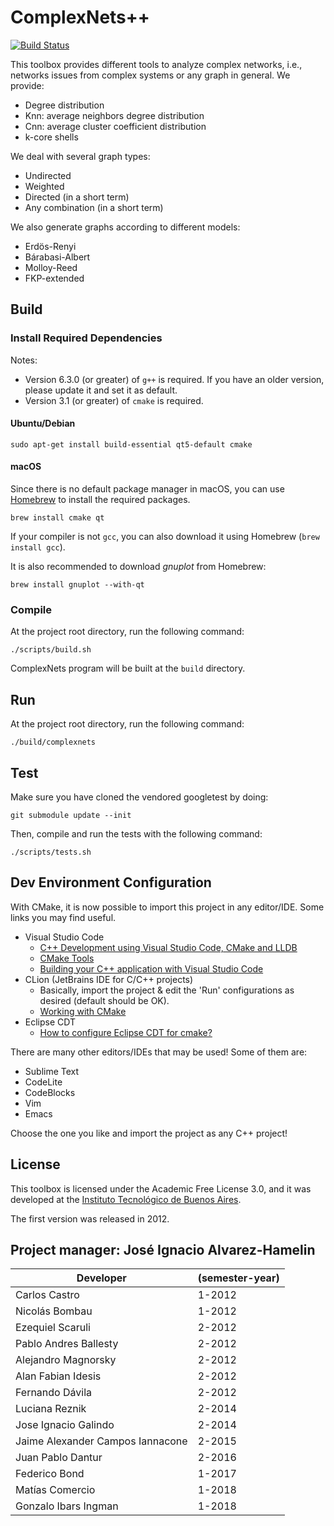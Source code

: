 # ComplexNets++

[![Build Status](https://travis-ci.org/CoNexDat/complexnets.svg?branch=master)](https://travis-ci.org/CoNexDat/complexnets)

This toolbox provides different tools to analyze complex networks, i.e.,
networks issues from complex systems or any graph in general. 
We provide:

  - Degree distribution
  - Knn: average neighbors degree distribution
  - Cnn: average cluster coefficient distribution
  - k-core shells

We deal with several graph types:

  - Undirected
  - Weighted
  - Directed (in a short term)
  - Any combination (in a short term)

We also generate graphs according to different models:

  - Erdös-Renyi
  - Bárabasi-Albert
  - Molloy-Reed
  - FKP-extended

## Build
### Install Required Dependencies
Notes:
- Version 6.3.0 (or greater) of `g++` is required.
  If you have an older version, please update it and set it as default.
- Version 3.1 (or greater) of `cmake` is required.

#### Ubuntu/Debian

    sudo apt-get install build-essential qt5-default cmake

#### macOS
Since there is no default package manager in macOS, you can use [Homebrew](https://brew.sh/) to install the required packages.

    brew install cmake qt

If your compiler is not `gcc`, you can also download it using Homebrew (`brew install gcc`).

It is also recommended to download *gnuplot* from Homebrew:

    brew install gnuplot --with-qt
### Compile

At the project root directory, run the following command:

    ./scripts/build.sh

ComplexNets program will be built at the `build` directory.

## Run
At the project root directory, run the following command:

    ./build/complexnets

## Test
Make sure you have cloned the vendored googletest by doing:

    git submodule update --init

Then, compile and run the tests with the following command:

    ./scripts/tests.sh

## Dev Environment Configuration
With CMake, it is now possible to import this project in any editor/IDE.
Some links you may find useful.
- Visual Studio Code
  - [C++ Development using Visual Studio Code, CMake and LLDB](https://medium.com/audelabs/c-development-using-visual-studio-code-cmake-and-lldb-d0f13d38c563)
  - [CMake Tools](https://marketplace.visualstudio.com/items?itemName=vector-of-bool.cmake-tools)
  - [Building your C++ application with Visual Studio Code](https://blogs.msdn.microsoft.com/vcblog/2016/10/24/building-your-c-application-with-visual-studio-code/)
- CLion (JetBrains IDE for C/C++ projects)
  - Basically, import the project & edit the 'Run' configurations as desired (default should be OK).
  - [Working with CMake](https://www.jetbrains.com/help/clion/working-with-cmake.html)
- Eclipse CDT
  - [How to configure Eclipse CDT for cmake?](https://stackoverflow.com/questions/9453851/how-to-configure-eclipse-cdt-for-cmake)

There are many other editors/IDEs that may be used!
Some of them are:
- Sublime Text
- CodeLite
- CodeBlocks
- Vim
- Emacs

Choose the one you like and import the project as any C++ project!

## License

This toolbox is licensed under the Academic Free License 3.0, and it was developed
at the [Instituto Tecnológico de Buenos Aires](https://www.itba.edu.ar).

The first version was released in 2012.

## Project manager: José Ignacio Alvarez-Hamelin

| Developer                        | (semester-year) |
|----------------------------------|-----------------|
| Carlos Castro                    | 1-2012          |
| Nicolás Bombau                   | 1-2012          |
| Ezequiel Scaruli                 | 2-2012          |
| Pablo Andres Ballesty            | 2-2012          |
| Alejandro Magnorsky              | 2-2012          |
| Alan Fabian Idesis               | 2-2012          |
| Fernando Dávila                  | 2-2012          |
| Luciana Reznik                   | 2-2014          |
| Jose Ignacio Galindo             | 2-2014          |
| Jaime Alexander Campos Iannacone | 2-2015          |
| Juan Pablo Dantur                | 2-2016          |
| Federico Bond                    | 1-2017          |
| Matías Comercio                  | 1-2018          |
| Gonzalo Ibars Ingman             | 1-2018          |
